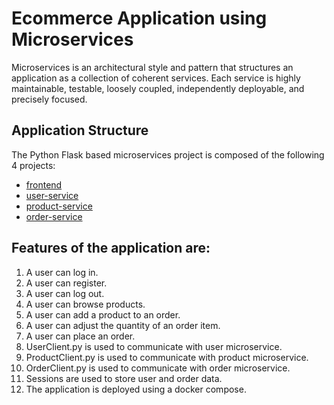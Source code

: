 # Ecommerce Application using Microservices 

Microservices is an architectural style and pattern that structures an application as a collection of coherent services. Each service is highly maintainable, testable, loosely coupled, independently deployable, and precisely focused.

## Application Structure
The Python Flask based microservices project is composed of the following 4 projects: 
* [frontend](https://github.com/sushilk123/Ecommerce-Application-using-Microservices/tree/master/frontend)
* [user-service](https://github.com/sushilk123/Ecommerce-Application-using-Microservices/tree/master/user-service)
* [product-service](https://github.com/sushilk123/Ecommerce-Application-using-Microservices/tree/master/product-service)
* [order-service](https://github.com/sushilk123/Ecommerce-Application-using-Microservices/tree/master/order-service)

## Features of the application are:

1. A user can log in.
2. A user can register.
3. A user can log out.
4. A user can browse products.
5. A user can add a product to an order.
6. A user can adjust the quantity of an order item.
7. A user can place an order.
8. UserClient.py is used to communicate with user microservice.
9. ProductClient.py is used to communicate with product microservice.
10. OrderClient.py is used to communicate with order microservice.
11. Sessions are used to store user and order data.
12. The application is deployed using a docker compose.
